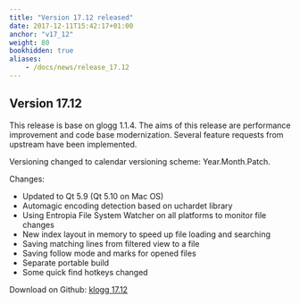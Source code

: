 ```yaml
---
title: "Version 17.12 released"
date: 2017-12-11T15:42:17+01:00
anchor: "v17_12"
weight: 80
bookhidden: true
aliases:
    - /docs/news/release_17.12
---
```


## Version 17.12

This release is base on glogg 1.1.4. The aims of this release are performance improvement and code base modernization. Several feature requests from upstream have been implemented.

Versioning changed to calendar versioning scheme: Year.Month.Patch.

Changes:

 - Updated to Qt 5.9 (Qt 5.10 on Mac OS)
 - Automagic encoding detection based on uchardet library
 - Using Entropia File System Watcher on all platforms to monitor file changes
 - New index layout in memory to speed up file loading and searching
 - Saving matching lines from filtered view to a file
 - Saving follow mode and marks for opened files
 - Separate portable build
 - Some quick find hotkeys changed
  
Download on Github: [klogg 17.12](https://github.com/variar/klogg/releases/tag/17.12.0)
<!--more--> 
